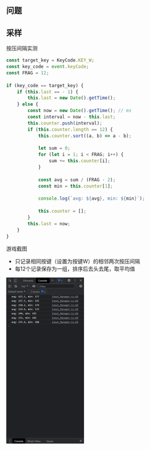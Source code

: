 ## 问题



## 采样

按压间隔实测

```typescript
const target_key = KeyCode.KEY_W;
const key_code = event.keyCode;
const FRAG = 12;

if (key_code == target_key) {
    if (this.last == - 1) {
        this.last = new Date().getTime();
    } else {
        const now = new Date().getTime(); // ms
        const interval = now - this.last;
        this.counter.push(interval);
        if (this.counter.length == 12) {
            this.counter.sort((a, b) => a - b);

            let sum = 0;
            for (let i = 1; i < FRAG; i++) {
                sum += this.counter[i];
            }

            const avg = sum / (FRAG - 2);
            const min = this.counter[1];

            console.log(`avg: ${avg}, min: ${min}`);

            this.counter = [];
        }
        this.last = now;
    }
}
```

游戏截图

-   只记录相同按键（设置为按键W）的相邻两次按压间隔
-   每12个记录保存为一组，排序后去头去尾，取平均值

<img src="Input.assets/image-20230401113446126.png" alt="image-20230401113446126" style="zoom: 50%;" />

